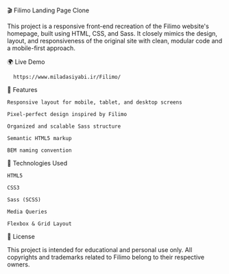 🎬 Filimo Landing Page Clone

This project is a responsive front-end recreation of the Filimo website's homepage, built using HTML, CSS, and Sass. It closely mimics the design, layout, and responsiveness of the original site with clean, modular code and a mobile-first approach.

🌍 Live Demo

      https://www.miladasiyabi.ir/Filimo/

📌 Features

    Responsive layout for mobile, tablet, and desktop screens

    Pixel-perfect design inspired by Filimo

    Organized and scalable Sass structure

    Semantic HTML5 markup

    BEM naming convention

🧰 Technologies Used

    HTML5

    CSS3

    Sass (SCSS)

    Media Queries

    Flexbox & Grid Layout

📜 License

This project is intended for educational and personal use only. All copyrights and trademarks related to Filimo belong to their respective owners.
